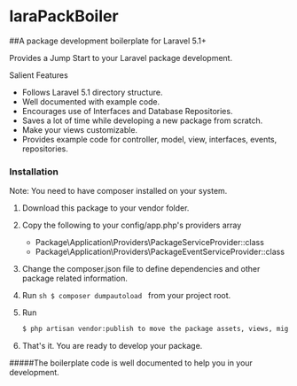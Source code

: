 # laraPackBoiler
##A package development boilerplate for Laravel 5.1+

Provides a Jump Start to your Laravel package development.

Salient Features

  - Follows Laravel 5.1 directory structure.
  - Well documented with example code.
  - Encourages use of Interfaces and Database Repositories.
  - Saves a lot of time while developing a new package from scratch.
  - Make your views customizable.
  - Provides example code for controller, model, view, interfaces, events, repositories.

### Installation

Note: You need to have composer installed on your system.

1. Download this package to your vendor folder.

2. Copy the following to your config/app.php's providers array

   - Package\Application\Providers\PackageServiceProvider::class
   - Package\Application\Providers\PackageEventServiceProvider::class

3. Change the composer.json file to define dependencies and other package related information.

4. Run ```sh $ composer dumpautoload ``` from your project root.

5. Run 

    ```sh
    $ php artisan vendor:publish to move the package assets, views, migrations, seeds and config files to your application.
    ```

6. That's it. You are ready to develop your package.

#####The boilerplate code is well documented to help you in your development.
